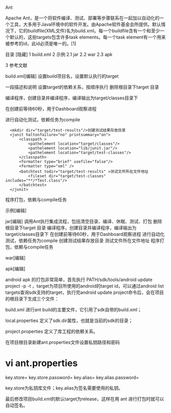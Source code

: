 Ant

Apache Ant，是一个将软件编译、测试、部署等步骤联系在一起加以自动化的一个工具，大多用于Java环境中的软件开发。由Apache软件基金会所提供。默认情况下，它的buildfile(XML文件)名为build.xml。每一个buildfile含有一个<project>和至少一个默认的<target>，这些targets包含许多task elements。每一个task element有一个用来被参考的id，此id必须是唯一的。[1] 



目录
 [隐藏] 1 build.xml
2 示例 2.1 jar
2.2 war
2.3 apk

3 参考文献

build.xml[编辑]
<project name="ant" default="all">
设置build项目名，设置默认执行的target

 <description>
 一段描述和说明
 </description>

 <target name="all" depends="version, print, clean, compile, sleep, test, jar" />
设置target的依赖关系，按顺序执行

 <target name="version" if="ant.java.version">
       <echo message="Java Version: ${ant.version}" />
   </target>

 <target name="clean">
 删除根目录下target 目录
      <delete dir="target" quiet="true" />
 </target>

  <target name="compile">编译程序，创建目录并编译程序，编译输出为target/classes目录下
      <mkdir dir="target/classes"/>
      <javac srcdir="src" destdir="target/classes"/>
  </target>

  <target name="sleep">在创建前等待60秒，用于Dashboard观察进程
      <echo message="Sleeping for a while so you can see the build in the new dashboard" />
      <sleep seconds="60" />
  </target>

  <target name="test" depends="compile">进行自动化测试，依赖任务为compile
      <mkdir dir="target/test-classes"/>
      <javac srcdir="test" destdir="target/test-classes">
          <classpath>
              <pathelement location="target/classes"/>
              <pathelement location="lib/junit.jar"/>
          </classpath>
      </javac>

      <mkdir dir="target/test-results"/>创建测试结果存放目录
      <junit haltonfailure="no" printsummary="on">
          <classpath >
              <pathelement location="target/classes"/>
              <pathelement location="lib/junit.jar"/>
              <pathelement location="target/test-classes"/>
          </classpath>
          <formatter type="brief" usefile="false"/>
          <formatter type="xml" />
          <batchtest todir="target/test-results" >测试文件所在文件地址
              <fileset dir="target/test-classes" includes="**/*Test.class"/>
          </batchtest>
      </junit>
  </target>

  <target name="jar" depends="compile">程序打包，依赖与compile任务
      <jar jarfile="target/connectfour.jar" basedir="target/classes"/>
  </target>
</project>


示例[编辑]

jar[编辑]
<project name="connectfour" default="all">调用Ant执行集成流程，包括清空目录、编译、休眠、测试、打包
   <target name="all" depends="clean, compile, sleep, test, jar"/>
   <target name="clean">删除根目录下target 目录
       <delete dir="target" quiet="true" />
   </target>
   <target name="compile">编译程序，创建目录并编译程序，编译输出为target/classes目录下
       <mkdir dir="target/classes"/>
       <javac srcdir="src" destdir="target/classes"/>
   </target>
   <target name="sleep">在创建前等待60秒，用于Dashboard观察进程
       <echo message="Sleeping for a while so you can see the build in the new dashboard" />
       <sleep seconds="60" />
   </target>
   <target name="test" depends="compile">进行自动化测试，依赖任务为compile
       <mkdir dir="target/test-classes"/>
       <javac srcdir="test" destdir="target/test-classes">
           <classpath>
               <pathelement location="target/classes"/>
               <pathelement location="lib/junit.jar"/>
           </classpath>
       </javac>
       <mkdir dir="target/test-results"/>创建测试结果存放目录
       <junit haltonfailure="no" printsummary="on">
           <classpath >
               <pathelement location="target/classes"/>
               <pathelement location="lib/junit.jar"/>
               <pathelement location="target/test-classes"/>
           </classpath>
           <formatter type="brief" usefile="false"/>
           <formatter type="xml" />
           <batchtest todir="target/test-results" >测试文件所在文件地址
               <fileset dir="target/test-classes" includes="**/*Test.class"/>
           </batchtest>
       </junit>
   </target>
   <target name="jar" depends="compile">程序打包，依赖与compile任务
       <jar jarfile="target/connectfour.jar" basedir="target/classes"/>
   </target>
</project>


war[编辑]

apk[编辑]

android apk 的打包非常简单，首先执行 PATH/sdk/tools/android update project -p <project> -t <target> ，target为项目所使用的android的target id，可以通过android list targets查询sdk支持的target，执行完android update project命令后，会在项目的根目录下生成三个文件： 

build.xml 进行ant build的主要文件，它引用了sdk自带的build.xml； 

local.properties 定义了sdk.dir属性，也就是当前的sdk的目录； 

project.properties 定义了库工程的依赖关系。 

在项目根目录新建ant.properties文件设置私钥路径和密码 
# vi ant.properties
key.store=
key.store.password=
key.alias=
key.alias.password=


key.store为私钥库文件；key.alias为签名需要使用的私钥。 

最后修改项目build.xml的默认target为release，这样在用 ant 进行打包时就可以自动签名。 

